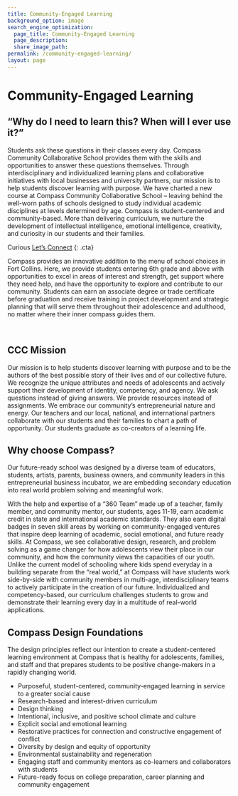 ```yaml
---
title: Community-Engaged Learning
background_option: image
search_engine_optimization:
  page_title: Community-Engaged Learning
  page_description:
  share_image_path:
permalink: /community-engaged-learning/
layout: page
---
```


# Community-Engaged Learning

## “Why do I need to learn this? When will I ever use it?”

Students ask these questions in their classes every day. Compass Community Collaborative School provides them with the skills and opportunities to answer these questions themselves. Through interdisciplinary and individualized learning plans and collaborative initiatives with local businesses and university partners, our mission is to help students discover learning with purpose. We have charted a new course at Compass Community Collaborative School – leaving behind the well-worn paths of schools designed to study individual academic disciplines at levels determined by age. Compass is student-centered and community-based. More than delivering curriculum, we nurture the development of intellectual intelligence, emotional intelligence, creativity, and curiosity in our students and their families.

Curious [Let’s Connect](/contact-us/)
{: .cta}

<div>Compass provides an innovative addition to the menu of school choices in Fort Collins. Here, we provide students entering 6th grade and above with opportunities to excel in areas of interest and strength, get support where they need help, and have the opportunity to explore and contribute to our community. Students can earn an associate degree or trade certificate before graduation and receive training in project development and strategic planning that will serve them throughout their adolescence and adulthood, no matter where their inner compass guides them.</div>

&nbsp;

## CCC Mission

Our mission is to help students discover learning with purpose and to be the authors of the best possible story of their lives and of our collective future. We recognize the unique attributes and needs of adolescents and actively support their development of identity, competency, and agency. We ask questions instead of giving answers. We provide resources instead of assignments. We embrace our community’s entrepreneurial nature and energy. Our teachers and our local, national, and international partners collaborate with our students and their families to chart a path of opportunity. Our students graduate as co-creators of a learning life.

## Why choose Compass?

Our future-ready school was designed by a diverse team of educators, students, artists, parents, business owners, and community leaders in this entrepreneurial business incubator, we are embedding secondary education into real world problem solving and meaningful work.

With the help and expertise of a “360 Team” made up of a teacher, family member, and community mentor, our students, ages 11-19, earn academic credit in state and international academic standards. They also earn digital badges in seven skill areas by working on community-engaged ventures that inspire deep learning of academic, social emotional, and future ready skills. At Compass, we see collaborative design, research, and problem solving as a game changer for how adolescents view their place in our community, and how the community views the capacities of our youth. Unlike the current model of schooling where kids spend everyday in a building separate from the “real world,” at Compass will have students work side-by-side with community members in multi-age, interdisciplinary teams to actively participate in the creation of our future. Individualized and competency-based, our curriculum challenges students to grow and demonstrate their learning every day in a multitude of real-world applications.

## Compass Design Foundations

The design principles reflect our intention to create a student-centered learning environment at Compass that is healthy for adolescents, families, and staff and that prepares students to be positive change-makers in a rapidly changing world.

* Purposeful, student-centered, community-engaged learning in service to a greater social cause
* Research-based and interest-driven curriculum
* Design thinking
* Intentional, inclusive, and positive school climate and culture
* Explicit social and emotional learning
* Restorative practices for connection and constructive engagement of conflict
* Diversity by design and equity of opportunity
* Environmental sustainability and regeneration
* Engaging staff and community mentors as co-learners and collaborators with students
* Future-ready focus on college preparation, career planning and community engagement